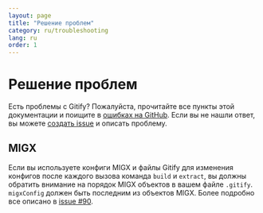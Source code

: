 ```yaml
---
layout: page
title: "Решение проблем"
category: ru/troubleshooting
lang: ru
order: 1
---
```


# Решение проблем

Есть проблемы с Gitify? Пожалуйста, прочитайте все пункты этой документации и поищите в [ошибках на GitHub](https://github.com/modmore/Gitify/issues). Если вы не нашли ответ, вы можете [создать issue](https://github.com/modmore/Gitify/issues/new) и описать проблему.

## MIGX

Если вы используете конфиги MIGX и файлы Gitify для изменения конфигов после каждого вызова команда `build` и `extract`, вы должны обратить внимание на порядок MIGX объектов в вашем файле `.gitify`. `migxConfig` должен быть последним из объектов MIGX. Более подробно все описано в [issue #90](https://github.com/modmore/Gitify/issues/90).
